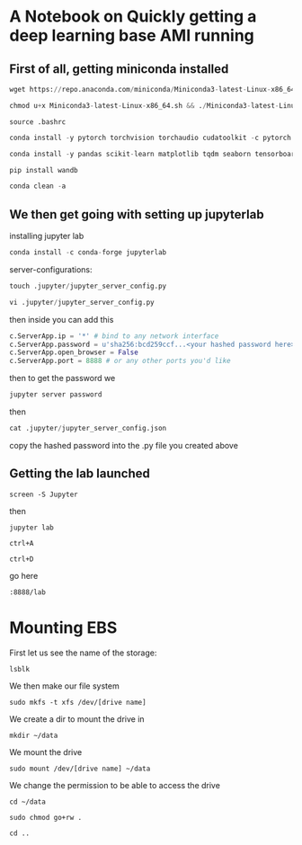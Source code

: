 # A Notebook on Quickly getting a deep learning base AMI running

## First of all, getting miniconda installed

~~~python
wget https://repo.anaconda.com/miniconda/Miniconda3-latest-Linux-x86_64.sh
~~~

~~~python
chmod u+x Miniconda3-latest-Linux-x86_64.sh && ./Miniconda3-latest-Linux-x86_64.sh
~~~

~~~
source .bashrc
~~~

~~~python
conda install -y pytorch torchvision torchaudio cudatoolkit -c pytorch
~~~

~~~python
conda install -y pandas scikit-learn matplotlib tqdm seaborn tensorboard
~~~

~~~python
pip install wandb
~~~

~~~python
conda clean -a
~~~

## We then get going with setting up jupyterlab
installing jupyter lab

~~~python
conda install -c conda-forge jupyterlab
~~~
server-configurations:

~~~python
touch .jupyter/jupyter_server_config.py
~~~

~~~python
vi .jupyter/jupyter_server_config.py
~~~
then inside you can add this
~~~python
c.ServerApp.ip = '*' # bind to any network interface
c.ServerApp.password = u'sha256:bcd259ccf...<your hashed password here>'
c.ServerApp.open_browser = False
c.ServerApp.port = 8888 # or any other ports you'd like
~~~
then to get the password we 

~~~python
jupyter server password
~~~

then 
~~~python
cat .jupyter/jupyter_server_config.json
~~~
copy the hashed password into the .py file you created above

## Getting the lab launched

~~~
screen -S Jupyter
~~~

then 

~~~
jupyter lab
~~~

~~~
ctrl+A
~~~

~~~
ctrl+D
~~~

go here 
~~~
:8888/lab
~~~

# Mounting EBS

First let us see the name of the storage:

~~~
lsblk
~~~

We then make our file system

~~~
sudo mkfs -t xfs /dev/[drive name]
~~~

We create a dir to mount the drive in

~~~
mkdir ~/data
~~~

We mount the drive

~~~
sudo mount /dev/[drive name] ~/data
~~~

We change the permission to be able to access the drive

~~~
cd ~/data
~~~
~~~
sudo chmod go+rw .
~~~
~~~
cd ..
~~~
